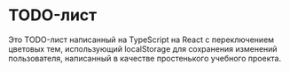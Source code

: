 # TODO-лист
Это TODO-лист написанный на TypeScript на React с переключением цветовых тем, использующий localStorage для сохранения изменений пользователя, написанный в качестве простенького учебного проекта.
